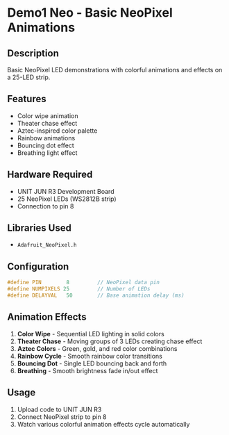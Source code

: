 # Demo1 Neo - Basic NeoPixel Animations

## Description
Basic NeoPixel LED demonstrations with colorful animations and effects on a 25-LED strip.

## Features
- Color wipe animation
- Theater chase effect
- Aztec-inspired color palette
- Rainbow animations
- Bouncing dot effect
- Breathing light effect

## Hardware Required
- UNIT JUN R3 Development Board
- 25 NeoPixel LEDs (WS2812B strip)
- Connection to pin 8

## Libraries Used
- `Adafruit_NeoPixel.h`

## Configuration
```cpp
#define PIN        8         // NeoPixel data pin
#define NUMPIXELS 25         // Number of LEDs
#define DELAYVAL   50        // Base animation delay (ms)
```

## Animation Effects
1. **Color Wipe** - Sequential LED lighting in solid colors
2. **Theater Chase** - Moving groups of 3 LEDs creating chase effect
3. **Aztec Colors** - Green, gold, and red color combinations
4. **Rainbow Cycle** - Smooth rainbow color transitions
5. **Bouncing Dot** - Single LED bouncing back and forth
6. **Breathing** - Smooth brightness fade in/out effect

## Usage
1. Upload code to UNIT JUN R3
2. Connect NeoPixel strip to pin 8
3. Watch various colorful animation effects cycle automatically
